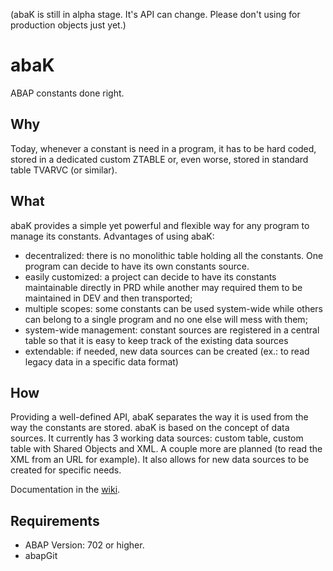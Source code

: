 (abaK is still in alpha stage. It's API can change. Please don't using for production objects just yet.)

# abaK

ABAP constants done right.

## Why
Today, whenever a constant is need in a program, it has to be hard coded, stored in a dedicated custom ZTABLE or, even worse, stored in standard table TVARVC (or similar).

## What
abaK provides a simple yet powerful and flexible way for any program to manage its constants. Advantages of using abaK:
- decentralized: there is no monolithic table holding all the constants. One program can decide to have its own constants source.
- easily customized: a project can decide to have its constants maintainable directly in PRD while another may required them to be maintained in DEV and then transported;
- multiple scopes: some constants can be used system-wide while others can belong to a single program and no one else will mess with them;
- system-wide management: constant sources are registered in a central table so that it is easy to keep track of the existing data sources 
- extendable: if needed, new data sources can be created (ex.: to read legacy data in a specific data format)

## How
Providing a well-defined API, abaK separates the way it is used from the way the constants are stored. abaK is based on the concept of data sources. It currently has 3 working data sources: custom table, custom table with Shared Objects and XML. A couple more are planned (to read the XML from an URL for example). It also allows for new data sources to be created for specific needs.

Documentation in the [wiki](https://github.com/abapinho/abak/wiki).

## Requirements
* ABAP Version: 702 or higher.
* abapGit
